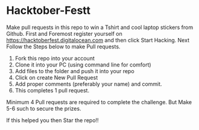 # Hacktober-Festt
Make pull requests in this repo to win a Tshirt and cool laptop stickers from Github.
First and Foremost register yourself on https://hacktoberfest.digitalocean.com and then click
Start Hacking. Next Follow the Steps below to make Pull requests.
1. Fork this repo into your account
2. Clone it into your PC (using command line for comfort)
3. Add files to the folder and push it into your repo
4. Click on create New Pull Request
5. Add proper comments (preferably your name) and commit.
6. This completes 1 pull request.

Minimum 4 Pull requests are required to complete the challenge.
But Make 5-6 such to secure the prizes.

If this helped you then Star the repo!!
